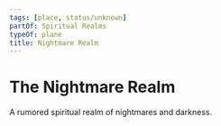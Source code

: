 ```yaml
---
tags: [place, status/unknown]
partOf: Spiritual Realms
typeOf: plane
title: Nightmare Realm
---
```



# The Nightmare Realm

A rumored spiritual realm of nightmares and darkness.


